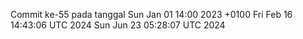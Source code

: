 Commit ke-55 pada tanggal Sun Jan 01 14:00 2023 +0100
Fri Feb 16 14:43:06 UTC 2024
Sun Jun 23 05:28:07 UTC 2024
